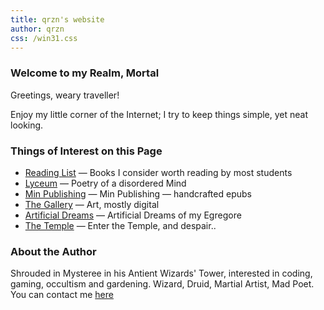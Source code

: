 ```yaml
---
title: qrzn's website
author: qrzn
css: /win31.css
---
```


### Welcome to my Realm, Mortal

Greetings, weary traveller!

Enjoy my little corner of the Internet; I try to keep things simple, yet neat looking.

### Things of Interest on this Page

* [Reading List](/reading.html) &mdash; Books I consider worth reading by most students 
* [Lyceum](/ptry/ptry.html) &mdash; Poetry of a disordered Mind
* [Min Publishing](/min/min.html) &mdash; Min Publishing &mdash; handcrafted epubs
* [The Gallery](/art/art.html) &mdash; Art, mostly digital
* [Artificial Dreams](/art/dreams.html) &mdash; Artificial Dreams of my Egregore
* [The Temple](/temple.html) &mdash; Enter the Temple, and despair..

### About the Author

Shrouded in Mysteree in his Antient Wizards' Tower, interested in coding, gaming, occultism and gardening. Wizard, Druid, Martial Artist, Mad Poet. You can contact me [here](/contact.html)
